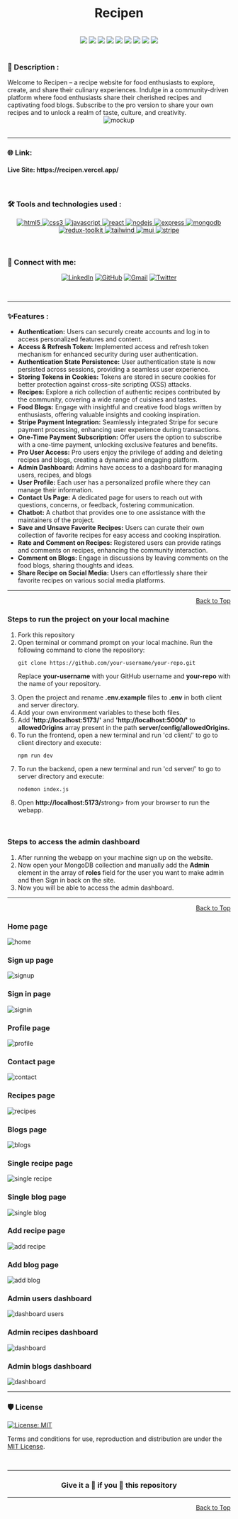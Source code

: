 <div id="top">
<h1 align="center">Recipen</h1>

<div align="center">
  <br>
  <img src="https://img.shields.io/github/repo-size/Avinash905/Recipen?style=for-the-badge" />
  <img src="https://img.shields.io/github/issues/Avinash905/Recipen?style=for-the-badge" />
    <img src="https://img.shields.io/github/issues-closed-raw/Avinash905/Recipen?style=for-the-badge" />
    <img src="https://img.shields.io/github/last-commit/Avinash905/Recipen?style=for-the-badge" />
    <img src="https://img.shields.io/github/issues-pr/Avinash905/Recipen?style=for-the-badge" />
    <img src="https://img.shields.io/github/issues-pr-closed-raw/Avinash905/Recipen?style=for-the-badge" />
    <img src="https://img.shields.io/github/forks/Avinash905/Recipen?style=for-the-badge" />
    <img src="https://img.shields.io/github/stars/Avinash905/Recipen?style=for-the-badge" />
    <img src="https://img.shields.io/github/contributors-anon/Avinash905/Recipen?style=for-the-badge" />
  </div>
  <br>

<h3>📝 Description :</h3>
Welcome to Recipen – a recipe website for food enthusiasts to explore, create, and share their culinary experiences. Indulge in a community-driven platform where food enthusiasts share their cherished recipes and captivating food blogs. Subscribe to the pro version to share your own recipes and to unlock a realm of taste, culture, and creativity.

<div align="center">
<img src="./client/src/assets/mockup-nobg.png" alt="mockup" />
</div>

<br>

---

### 🌐 Link:

<h4> Live Site: https://recipen.vercel.app/ </h4>

<br>

### 🛠️ Tools and technologies used :

<div align =center>

<a href="https://www.w3.org/html/" target="_blank" rel="noreferrer"> <img src="https://img.shields.io/badge/HTML5-E34F26?style=for-the-badge&logo=html5&logoColor=white" alt="html5"/> </a>
<a href="https://www.w3schools.com/css/" target="_blank" rel="noreferrer"> <img src="https://img.shields.io/badge/CSS3-1572B6?style=for-the-badge&logo=css3&logoColor=white" alt="css3" /> </a>
<a href="https://developer.mozilla.org/en-US/docs/Web/JavaScript" target="_blank" rel="noreferrer"> <img src="https://img.shields.io/badge/JavaScript-F7DF1E?style=for-the-badge&logo=javascript&logoColor=black" alt="javascript"/> </a>
<a href="https://reactjs.org/" target="_blank" rel="noreferrer"> <img src="https://img.shields.io/badge/React-20232A?style=for-the-badge&logo=react&logoColor=white&color=148dff" alt="react" /> </a>
<a href="https://nodejs.org" target="_blank" rel="noreferrer"> <img src="https://img.shields.io/badge/Node.js-8A2BE2?style=for-the-badge&logo=Node.js&color=b3ffb0" alt="nodejs" /> </a>
<a href="https://expressjs.com" target="_blank" rel="noreferrer"> <img src="https://img.shields.io/badge/Express.js-404D59?style=for-the-badge&color=008712" alt="express"/> </a>
<a href="https://www.mongodb.com/" target="_blank" rel="noreferrer"> <img src="https://img.shields.io/badge/MongoDB-4EA94B?style=for-the-badge&logo=mongodb&logoColor=white" alt="mongodb" /> </a>
<a href="https://redux-toolkit.js.org/" target="_blank" rel="noreferrer"> <img src="https://img.shields.io/badge/Redux-593D88?style=for-the-badge&logo=redux&logoColor=white" alt="redux-toolkit" /> </a>
<a href="https://tailwindcss.com/" target="_blank" rel="noreferrer"> <img src="https://img.shields.io/badge/Tailwind_CSS-38B2AC?style=for-the-badge&logo=tailwind-css&logoColor=white" alt="tailwind" /> </a>
<a href="https://mui.com/" target="_blank" rel="noreferrer"> <img src="https://img.shields.io/badge/Material--UI-0081CB?style=for-the-badge&logo=material-ui&logoColor=white" alt="mui" /> </a>
<a href="https://stripe.com/" target="_blank" rel="noreferrer"> <img src="https://img.shields.io/badge/Stripe-626CD9?style=for-the-badge&logo=Stripe&logoColor=white" alt="stripe" /> </a>

</div>

<br>

### 👋 Connect with me:

<div align=center>

[![LinkedIn](https://img.shields.io/badge/LinkedIn-0A66C2.svg?style=for-the-badge&logo=LinkedIn&logoColor=white)](https://www.linkedin.com/in/dunna-avinash)
[![GitHub](https://img.shields.io/badge/GitHub-100000?style=for-the-badge&logo=github&logoColor=white)](https://github.com/Avinash905)
<a href="mailto:avinash.90527@gmail.com" target="_blank"><img alt="Gmail" src="https://img.shields.io/badge/Gmail-D14836?style=for-the-badge&logo=gmail&logoColor=white" /></a>
[![Twitter](https://img.shields.io/badge/Twitter-1DA1F2?style=for-the-badge&logo=twitter&logoColor=white)](https://twitter.com/avinashdunna)

</div>

<br>

---

### ✨Features :

<ul>
    <li><strong>Authentication:</strong> Users can securely create accounts and log in to access personalized features and content.</li>
    <li><strong>Access & Refresh Token:</strong> Implemented access and refresh token mechanism for enhanced security during user authentication.</li>
    <li><strong>Authentication State Persistence:</strong> User authentication state is now persisted across sessions, providing a seamless user experience.</li>
    <li><strong>Storing Tokens in Cookies:</strong> Tokens are stored in secure cookies for better protection against cross-site scripting (XSS) attacks.</li>
    <li><strong>Recipes:</strong> Explore a rich collection of authentic recipes contributed by the community, covering a wide range of cuisines and tastes.</li>
    <li><strong>Food Blogs:</strong> Engage with insightful and creative food blogs written by enthusiasts, offering valuable insights and cooking inspiration.</li>
    <li><strong>Stripe Payment Integration:</strong> Seamlessly integrated Stripe for secure payment processing, enhancing user experience during transactions.</li>
    <li><strong>One-Time Payment Subscription:</strong> Offer users the option to subscribe with a one-time payment, unlocking exclusive features and benefits.</li>
    <li><strong>Pro User Access:</strong> Pro users enjoy the privilege of adding and deleting recipes and blogs, creating a dynamic and engaging platform.</li>
    <li><strong>Admin Dashboard:</strong> Admins have access to a dashboard for managing users, recipes, and blogs</li>
    <li><strong>User Profile:</strong> Each user has a personalized profile where they can manage their information.</li>
    <li><strong>Contact Us Page:</strong> A dedicated page for users to reach out with questions, concerns, or feedback, fostering communication.</li>
    <li><strong>Chatbot:</strong> A chatbot that provides one to one assistance with the maintainers of the project.</li>
    <li><strong>Save and Unsave Favorite Recipes:</strong> Users can curate their own collection of favorite recipes for easy access and cooking inspiration.</li>
    <li><strong>Rate and Comment on Recipes:</strong> Registered users can provide ratings and comments on recipes, enhancing the community interaction.</li>
    <li><strong>Comment on Blogs:</strong> Engage in discussions by leaving comments on the food blogs, sharing thoughts and ideas.</li>
    <li><strong>Share Recipe on Social Media:</strong> Users can effortlessly share their favorite recipes on various social media platforms.</li>
</ul>

<hr/>

<p align="right"><a href="#top">Back to Top</a></p>

### Steps to run the project on your local machine

<ol>
<li>Fork this repository</li>
<li>Open terminal or command prompt on your local machine. Run the following command to clone the repository:</li>

```
git clone https://github.com/your-username/your-repo.git
```

Replace **your-username** with your GitHub username and **your-repo** with the name of your repository.

<li>Open the project and rename <strong>.env.example</strong> files to <strong>.env</strong> in both client and server directory.</li>

<li>Add your own environment variables to these both files.</li>

<li>Add <strong>'http://localhost:5173/'</strong> and <strong>'http://localhost:5000/'</strong> to <strong>allowedOrigins</strong> array present in the path <strong>server/config/allowedOrigins.</strong></li>

<li>To run the frontend, open a new terminal and run 'cd client/' to go to client directory and execute:</li>

```
npm run dev
```

<li>To run the backend, open a new terminal and run 'cd server/' to go to server directory and execute:</li>

```
nodemon index.js
```

<li>Open <strong>http://localhost:5173/</strong>strong> from your browser to run the webapp.</li>
</ol>

<br>

### Steps to access the admin dashboard

<ol>
<li>After running the webapp on your machine sign up on the website.</li> 
<li>Now open your MongoDB collection and manually add the <strong>Admin</strong> element in the array of <strong>roles</strong> field for the user you want to make admin and then Sign in back on the site.</li>
<li>Now you will be able to access the admin dashboard.</li>
</ol>

<hr/>

<p align="right"><a href="#top">Back to Top</a></p>

### Home page

<img src="./client/src/assets/home.png" alt='home'/>

### Sign up page

<img src="./client/src/assets/signup.png" alt='signup'/>

### Sign in page

<img src="./client/src/assets/signin.png" alt='signin'/>

### Profile page

<img src="./client/src/assets/profile.png" alt='profile'/>

### Contact page

<img src="./client/src/assets/contact.png" alt='contact'/>

### Recipes page

<img src="./client/src/assets/recipes.png" alt='recipes'/>

### Blogs page

<img src="./client/src/assets/blogs.png" alt='blogs'/>

### Single recipe page

<img src="./client/src/assets/single-recipe.png" alt='single recipe'/>

### Single blog page

<img src="./client/src/assets/single-blog.png" alt='single blog'/>

### Add recipe page

<img src="./client/src/assets/add-recipe.png" alt='add recipe'/>

### Add blog page

<img src="./client/src/assets/add-blog.png" alt='add blog'/>

### Admin users dashboard

<img src="./client/src/assets/users.png" alt='dashboard users'/>

### Admin recipes dashboard

<img src="./client/src/assets/recipes-dashboard.png" alt='dashboard'/>

### Admin blogs dashboard

<img src="./client/src/assets/blog-dashboard.png" alt='dashboard'/>

<hr/>

### 🛡️ License

[![License: MIT](https://img.shields.io/badge/License-MIT-yellow.svg?style=for-the-badge)](https://opensource.org/licenses/MIT)

Terms and conditions for use, reproduction and distribution are under the [MIT License](https://opensource.org/license/mit/).

<br/>

---

<h3 align="center"> Give it a 🌟 if you 🧡 this repository </h3>

---

<p align="right"><a href="#top">Back to Top</a></p>

</div>
